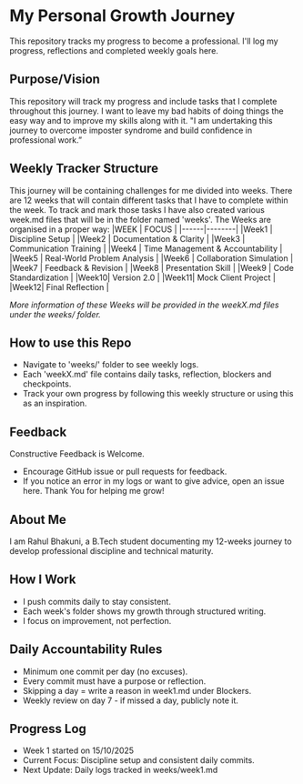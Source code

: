 # My Personal Growth Journey

This repository tracks my progress to become a professional. I'll log my progress, reflections and completed weekly goals here.

## Purpose/Vision
This repository will track my progress and include tasks that I complete throughout this journey. I want to leave my bad habits of doing things the easy way and to improve my skills along with it.
"I am undertaking this journey to overcome imposter syndrome and build confidence in professional work.”

## Weekly Tracker Structure
This journey will be containing challenges for me divided into weeks. There are 12 weeks that will contain different tasks that I have to complete within the week. To track and mark those tasks I have also created various week.md files that will be in the folder named 'weeks'.
The Weeks are organised in a proper way:
    |WEEK  | FOCUS  |
    |------|--------|
    |Week1 | Discipline Setup |
    |Week2 | Documentation & Clarity |
    |Week3 | Communication Training |
    |Week4 | Time Management & Accountability |
    |Week5 | Real-World Problem Analysis |
    |Week6 | Collaboration Simulation |
    |Week7 | Feedback & Revision |
    |Week8 | Presentation Skill |
    |Week9 | Code Standardization |
    |Week10| Version 2.0 |
    |Week11| Mock Client Project |
    |Week12| Final Reflection |

*More information of these Weeks will be provided in the weekX.md files under the weeks/ folder.*

## How to use this Repo
- Navigate to 'weeks/' folder to see weekly logs.
- Each 'weekX.md' file contains daily tasks, reflection, blockers and checkpoints.
- Track your own progress by following this weekly structure or using this as an inspiration.

## Feedback
Constructive Feedback is Welcome.
- Encourage GitHub issue or pull requests for feedback.
- If you notice an error in my logs or want to give advice, open an issue here.
Thank You for helping me grow!

## About Me
I am Rahul Bhakuni, a B.Tech student documenting my 12-weeks journey to develop professional discipline and technical maturity.

## How I Work
- I push commits daily to stay consistent.
- Each week's folder shows my growth through structured writing.
- I focus on improvement, not perfection.

## Daily Accountability Rules
- Minimum one commit per day (no excuses).
- Every commit must have a purpose or reflection.
- Skipping a day = write a reason in week1.md under Blockers.
- Weekly review on day 7 - if missed a day, publicly note it.

## Progress Log
- Week 1 started on 15/10/2025
- Current Focus: Discipline setup and consistent daily commits.
- Next Update: Daily logs tracked in weeks/week1.md